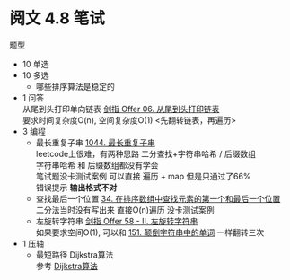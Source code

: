 # 阅文 4.8 笔试
题型
- 10 单选
- 10 多选 
    - 哪些排序算法是稳定的
- 1 问答  
从尾到头打印单向链表 [剑指 Offer 06. 从尾到头打印链表](https://leetcode-cn.com/problems/cong-wei-dao-tou-da-yin-lian-biao-lcof/)  
要求时间复杂度O(n), 空间复杂度O(1) <先翻转链表，再遍历>
- 3 编程
    - 最长重复子串 [1044. 最长重复子串](https://leetcode-cn.com/problems/longest-duplicate-substring/)  
    leetcode上很难，有两种思路 二分查找+字符串哈希 / 后缀数组  
    字符串哈希 和 后缀数组都没有学会  
    笔试题没卡测试案例 可以直接 遍历 + map 但是只通过了66%    
    错误提示 **输出格式不对**
    - 查找最后一个位置 [34. 在排序数组中查找元素的第一个和最后一个位置](https://leetcode-cn.com/problems/find-first-and-last-position-of-element-in-sorted-array/)    
    二分法当时没有写出来 直接O(n)遍历 没卡测试案例
    - 左旋转字符串 [剑指 Offer 58 - II. 左旋转字符串](https://leetcode-cn.com/problems/zuo-xuan-zhuan-zi-fu-chuan-lcof/)  
    如果要求空间O(1), 可以和 [151. 颠倒字符串中的单词](https://leetcode-cn.com/problems/reverse-words-in-a-string/) 一样翻转三次
- 1 压轴
    - 最短路径 Dijkstra算法  
    参考 [Dijkstra算法](https://zhuanlan.zhihu.com/p/338414118)
    